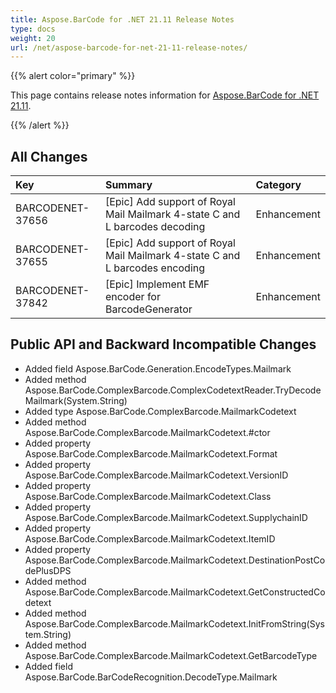 ```yaml
---
title: Aspose.BarCode for .NET 21.11 Release Notes
type: docs
weight: 20
url: /net/aspose-barcode-for-net-21-11-release-notes/
---
```


{{% alert color="primary" %}} 

This page contains release notes information for [Aspose.BarCode for .NET 21.11](https://downloads.aspose.com/barcode/net/new-releases/aspose.barcode-for-.net-21.11/).

{{% /alert %}} 
## **All Changes**

|**Key**|**Summary**|**Category**|
| :- | :- | :- |
|BARCODENET-37656|[Epic] Add support of Royal Mail Mailmark 4-state C and L barcodes decoding|Enhancement|
|BARCODENET-37655|[Epic] Add support of Royal Mail Mailmark 4-state C and L barcodes encoding|Enhancement|
|BARCODENET-37842|[Epic] Implement EMF encoder for BarcodeGenerator|Enhancement|

## **Public API and Backward Incompatible Changes**

- Added field Aspose.BarCode.Generation.EncodeTypes.Mailmark
- Added method Aspose.BarCode.ComplexBarcode.ComplexCodetextReader.TryDecodeMailmark(System.String)
- Added type Aspose.BarCode.ComplexBarcode.MailmarkCodetext
- Added method Aspose.BarCode.ComplexBarcode.MailmarkCodetext.#ctor
- Added property Aspose.BarCode.ComplexBarcode.MailmarkCodetext.Format
- Added property Aspose.BarCode.ComplexBarcode.MailmarkCodetext.VersionID
- Added property Aspose.BarCode.ComplexBarcode.MailmarkCodetext.Class
- Added property Aspose.BarCode.ComplexBarcode.MailmarkCodetext.SupplychainID
- Added property Aspose.BarCode.ComplexBarcode.MailmarkCodetext.ItemID
- Added property Aspose.BarCode.ComplexBarcode.MailmarkCodetext.DestinationPostCodePlusDPS
- Added method Aspose.BarCode.ComplexBarcode.MailmarkCodetext.GetConstructedCodetext
- Added method Aspose.BarCode.ComplexBarcode.MailmarkCodetext.InitFromString(System.String)
- Added method Aspose.BarCode.ComplexBarcode.MailmarkCodetext.GetBarcodeType
- Added field Aspose.BarCode.BarCodeRecognition.DecodeType.Mailmark
